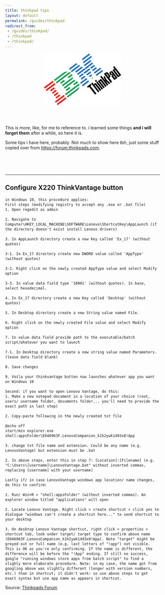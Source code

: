 ```yaml
---
title: thinkpad tips
layout: default
permalink: /guides/thinkpad
redirect_from:
 - /guides/thinkpad/
 - /thinkpad
 - /thinkpad/
---
```


<div style="text-align:center;">
     <img src="https://raw.githubusercontent.com/arialhamed/static/main/images/2560px-IBM_ThinkPad_logo_askew.svg.png" style="width:50%;">
</div>

<br><br>

This is more, like, for me to reference to. i learned some things **and i will forget them** after a while, so here it is.

Some tips i have here, probably. Not much to show here tbh, just some stuff copied over from <a href="https://forum.thinkpads.com/" target="_blank">https://forum.thinkpads.com</a>.


<br><br><br>

---

## Configure X220 ThinkVantage button

```
in Windows 10, this procedure applies:
First steps (modifying registry to accept any .exe or .bat file)
1. Open regedit as admin

2. Navigate to Computer\HKEY_LOCAL_MACHINE\SOFTWARE\Lenovo\ShortcutKey\AppLaunch (if the directory doesn't exist install Lenovo drivers)

3. In AppLaunch directory create a new Key called 'Ex_17' (without quotes)

3-1. In Ex_17 directory create new DWORD value called 'AppType' (without quotes)

3-2. Right click on the newly created AppType value and select Modify option

3-3. In value data field type '10001' (without quotes). In base, select hexadecimal.

4. In Ex_17 directory create a new Key called 'Desktop' (without quotes)

5. In Desktop directory create a new String value named File.

6. Right click on the newly created File value and select Modify option

7. In value data field provide path to the executable/batch script/whatever you want to launch

7-1. In Desktop directory create a new string value named Parameters. (leave data field blank)

8. Save changes

9. Voila your thinkvantage button now launches whatever app you want on Windows 10

Second: if you want to open Lenovo Vantage, do this:
1. Make a new notepad document in a location of your choice (root, users/ username folder, documents folder... you'll need to provide the exact path in last step)

2. Copy-paste following in the newly created txt file

@echo off
start/min explorer.exe shell:appsFolder\E046963F.LenovoCompanion_k1h2ywk1493x8!App

3. change txt file name and extension. Could be any name (e.g. LenovoVantage) but extension must be .bat

2. In above steps, enter this in step 7: [Location]:[Filename] (e.g. "C:\Users\[username]\LenovoVantage.bat" without inverted commas, replacing [username] with your username)

Lastly if/ in case LenovoVantage windows app location/ name changes, do this to confirm:

1. Run/ Win+R > "shell:appsFolder" (without inverted commas). An explorer window titled "applications" will open

2. Locate Lenovo Vantage. Right click > create shortcut > click yes to dialogue "windows can't create a shortcut here..." to send shortcut to your desktop

3. On desktop Lenovo Vantage shortcut, right click > properties > shortcut tab, look under target/ target type to confirm above name (E046963F.LenovoCompanion_k1h2ywk1493x8!App). Note "target" might be greyed out or full name (e.g. last letters of "!app") not visible. This is OK as you're only confirming. If the name is different, the difference will be before the "!App" ending. If still no success, google "running windows store apps from batch script" to find a slighly more elaborate procedure. Note: in my case, the name got from googling above was slightly different (longer with version numbers, etc.) than in shortcut; it didn't work: so use above steps to get exact syntax but use app name as appears in shortcut.
```

Source: <a href="https://forum.thinkpads.com/viewtopic.php?t=105732" target="_blank">Thinkpads Forum</a>
